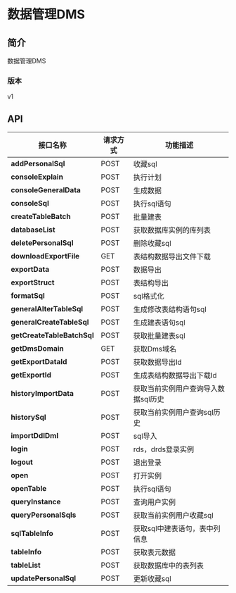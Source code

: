 # 数据管理DMS


## 简介
数据管理DMS


### 版本
v1


## API
|接口名称|请求方式|功能描述|
|---|---|---|
|**addPersonalSql**|POST|收藏sql|
|**consoleExplain**|POST|执行计划|
|**consoleGeneralData**|POST|生成数据|
|**consoleSql**|POST|执行sql语句|
|**createTableBatch**|POST|批量建表|
|**databaseList**|POST|获取数据库实例的库列表|
|**deletePersonalSql**|POST|删除收藏sql|
|**downloadExportFile**|GET|表结构数据导出文件下载|
|**exportData**|POST|数据导出|
|**exportStruct**|POST|表结构导出|
|**formatSql**|POST|sql格式化|
|**generalAlterTableSql**|POST|生成修改表结构语句sql|
|**generalCreateTableSql**|POST|生成建表语句sql|
|**getCreateTableBatchSql**|POST|获取批量建表sql|
|**getDmsDomain**|GET|获取Dms域名|
|**getExportDataId**|POST|获取数据导出Id|
|**getExportId**|POST|生成表结构数据导出下载Id|
|**historyImportData**|POST|获取当前实例用户查询导入数据sql历史|
|**historySql**|POST|获取当前实例用户查询sql历史|
|**importDdlDml**|POST|sql导入|
|**login**|POST|rds，drds登录实例|
|**logout**|POST|退出登录|
|**open**|POST|打开实例|
|**openTable**|POST|执行sql语句|
|**queryInstance**|POST|查询用户实例|
|**queryPersonalSqls**|POST|获取当前实例用户收藏sql|
|**sqlTableInfo**|POST|获取sql中建表语句，表中列信息|
|**tableInfo**|POST|获取表元数据|
|**tableList**|POST|获取数据库中的表列表|
|**updatePersonalSql**|POST|更新收藏sql|
